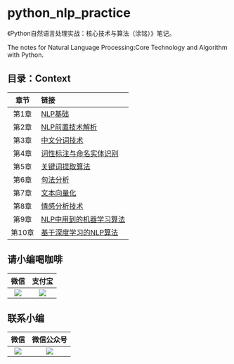 # python_nlp_practice

《Python自然语言处理实战：核心技术与算法（涂铭）》笔记。

The notes for Natural Language Processing:Core Technology and Algorithm with Python.

## 目录：Context

|  章节  | 链接                                                         |
| :----: | :----------------------------------------------------------- |
| 第1章  | [NLP基础](https://github.com/cunyu1943/python_nlp_practice/blob/master/Chapter_1/%E7%AC%AC1%E7%AB%A0%20NLP%E5%9F%BA%E7%A1%80.md) |
| 第2章  | [NLP前置技术解析](https://github.com/cunyu1943/python_nlp_practice/blob/master/Chapter_2/%E7%AC%AC2%E7%AB%A0%20NLP%E5%89%8D%E7%BD%AE%E6%8A%80%E6%9C%AF%E8%A7%A3%E6%9E%90.md) |
| 第3章  | [中文分词技术](https://github.com/cunyu1943/python_nlp_practice/blob/master/Chapter_3/%E7%AC%AC3%E7%AB%A0%20%E4%B8%AD%E6%96%87%E5%88%86%E8%AF%8D%E6%8A%80%E6%9C%AF.md) |
| 第4章  | [词性标注与命名实体识别](https://github.com/cunyu1943/python_nlp_practice/blob/master/Chapter_4/%E7%AC%AC4%E7%AB%A0%20%E8%AF%8D%E6%80%A7%E6%A0%87%E6%B3%A8%E4%B8%8E%E5%91%BD%E5%90%8D%E5%AE%9E%E4%BD%93%E8%AF%86%E5%88%AB.md) |
| 第5章  | [关键词提取算法](https://github.com/cunyu1943/python_nlp_practice/blob/master/Chapter_5/%E7%AC%AC5%E7%AB%A0%20%E5%85%B3%E9%94%AE%E8%AF%8D%E6%8F%90%E5%8F%96%E7%AE%97%E6%B3%95.md) |
| 第6章  | [句法分析](https://github.com/cunyu1943/python_nlp_practice/blob/master/Chapter_6/%E7%AC%AC6%E7%AB%A0%20%E5%8F%A5%E6%B3%95%E5%88%86%E6%9E%90.md) |
| 第7章  | [文本向量化](https://github.com/cunyu1943/python_nlp_practice/blob/master/Chapter_7/%E7%AC%AC7%E7%AB%A0%20%E6%96%87%E6%9C%AC%E5%90%91%E9%87%8F%E5%8C%96.md) |
| 第8章  | [情感分析技术](https://github.com/cunyu1943/python_nlp_practice/blob/master/Chapter_8/%E7%AC%AC8%E7%AB%A0%20%E5%AE%9E%E6%88%98%E7%94%B5%E5%BD%B1%E8%AF%84%E8%AE%BA%E6%83%85%E6%84%9F%E5%88%86%E6%9E%90.md) |
| 第9章  | [NLP中用到的机器学习算法](https://github.com/cunyu1943/python_nlp_practice/blob/master/Chapter_9/%E7%AC%AC9%E7%AB%A0%20NLP%E4%B8%AD%E7%94%A8%E5%88%B0%E7%9A%84%E6%9C%BA%E5%99%A8%E5%AD%A6%E4%B9%A0%E7%AE%97%E6%B3%95.md) |
| 第10章 | [基于深度学习的NLP算法](https://github.com/cunyu1943/python_nlp_practice/blob/master/Chapter_10/%E7%AC%AC10%E7%AB%A0%20%E5%9F%BA%E4%BA%8E%E6%B7%B1%E5%BA%A6%E5%AD%A6%E4%B9%A0%E7%9A%84NLP%E7%AE%97%E6%B3%95.md) |

## 请小编喝咖啡

|                             微信                             |                            支付宝                            |
| :----------------------------------------------------------: | :----------------------------------------------------------: |
| ![](https://raw.githubusercontent.com/cunyu1943/blog-picturebed/master/data/wechat.png) | ![](https://raw.githubusercontent.com/cunyu1943/blog-picturebed/master/data/alipay.jpg) |

## 联系小编

|                          微信                          |                       微信公众号                       |
| :----------------------------------------------------: | :----------------------------------------------------: |
| ![](https://i.loli.net/2019/10/03/gzn7Ps24tRydu9S.jpg) | ![](https://i.loli.net/2019/10/03/G6tUxN48WBQbTvH.jpg) |


